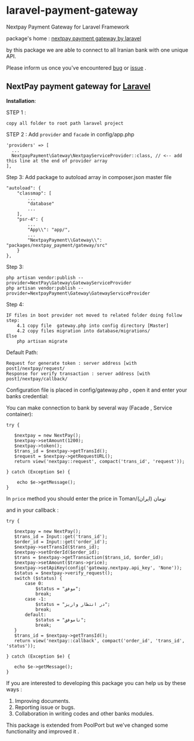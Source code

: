 # laravel-payment-gateway
Nextpay Payment Gateway for Laravel Framework


package's home : [nextpay payment gateway by laravel](http://nextpay.ir) 

by this  package we are able to connect to all Iranian bank with one unique API.

Please inform us once you've encountered [bug](https://github.com/nextpay-ir/laravel-payment-gateway/issues) or [issue](https://github.com/nextpay-ir/laravel-payment-gateway/issues)  .

NextPay payment gateway for [Laravel](https://laravel.com/)
----------


**Installation**:

STEP 1 : 

    copy all folder to root path laravel project
    
STEP 2 : Add `provider` and `facade` in config/app.php

    'providers' => [
      ...
      NextpayPayment\Gateway\NextpayServiceProvider::class, // <-- add this line at the end of provider array
    ],

Step 3: Add package to autoload array in composer.json master file
        
    "autoload": {
        "classmap": [
            ...
            "database"
            ...
        ],
        "psr-4": {
            ...
            "App\\": "app/",
            ...
            "NextpayPayment\\Gateway\\": "packages/nextpay_payment/gateway/src"
        }
    },
Step 3:  

    php artisan vendor:publish --provider=NextPay\Gateway\GatewayServiceProvider
    php artisan vendor:publish --provider=NextpayPayment\Gateway\GatewayServiceProvider

Step 4:

    IF files in boot provider not moved to related folder doing follow step:
        4.1 copy file  gateway.php into config directory [Master]
        4.2 copy files migration into database/migrations/
    Else
        php artisan migrate
        
Default Path:
    
    Request for generate token : server address [with post]/nextpay/request/
    Response for verify transaction : server address [with post]/nextpay/callback/


Configuration file is placed in config/gateway.php , open it and enter your banks credential:

You can make connection to bank by several way (Facade , Service container):

    try {
       
       $nextpay = new NextPay();
       $nextpay->setAmount(1200);
       $nextpay->token();
       $trans_id = $nextpay->getTransId();
       $request = $nextpay->getRequestURL();
       return view('nextpay::request', compact('trans_id', 'request'));
       
    } catch (Exception $e) {
       
       	echo $e->getMessage();
    }

In `price` method you should enter the price in Toman/تومان (ایران) 

and in your callback :

    try { 
       
       $nextpay = new NextPay();
       $trans_id = Input::get('trans_id');
       $order_id = Input::get('order_id');
       $nextpay->setTransId($trans_id);
       $nextpay->setOrderId($order_id);
       $trans = $nextpay->getTransaction($trans_id, $order_id);
       $nextpay->setAmount($trans->price);
       $nextpay->setApiKey(config('gateway.nextpay.api_key', 'None'));
       $status = $nextpay->verify_request();
       switch ($status) {
           case 0:
               $status = "موفق";
               break;
           case -1:
               $status = "در انتظار واریز";
               break;
           default:
               $status = "ناموفق";
               break;
       }
       $trans_id = $nextpay->getTransId();
       return view('nextpay::callback', compact('order_id', 'trans_id', 'status'));
       
    } catch (Exception $e) {
       
       echo $e->getMessage();
    }  

If you are interested to developing this package you can help us by these ways :

 1. Improving documents.
 2. Reporting issue or bugs.
 3. Collaboration in writing codes and other banks modules.

This package is extended from PoolPort  but we've changed some functionality and improved it .
